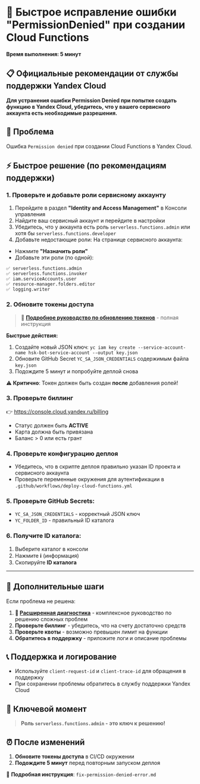 # 🚀 Быстрое исправление ошибки "PermissionDenied" при создании Cloud Functions

**Время выполнения: 5 минут**

## 📋 Официальные рекомендации от службы поддержки Yandex Cloud

**Для устранения ошибки Permission Denied при попытке создать функцию в Yandex Cloud, убедитесь, что у вашего сервисного аккаунта есть необходимые разрешения.**

## 🎯 Проблема
Ошибка `Permission denied` при создании Cloud Functions в Yandex Cloud.

## ⚡ Быстрое решение (по рекомендациям поддержки)

### 1. Проверьте и добавьте роли сервисному аккаунту

1. Перейдите в раздел **"Identity and Access Management"** в Консоли управления
2. Найдите ваш сервисный аккаунт и перейдите в настройки
3. Убедитесь, что у аккаунта есть роль `serverless.functions.admin` или хотя бы `serverless.functions.developer`
4. Добавьте недостающие роли:
На странице сервисного аккаунта:
- Нажмите **"Назначить роли"**
- Добавьте эти роли (по одной):

```
✅ serverless.functions.admin
✅ serverless.functions.invoker  
✅ iam.serviceAccounts.user
✅ resource-manager.folders.editor
✅ logging.writer
```

### 2. Обновите токены доступа

> 📖 **[Подробное руководство по обновлению токенов](./token-update-guide.md)** - полная инструкция

**Быстрые действия:**
1. Создайте новый JSON ключ: `yc iam key create --service-account-name hsk-bot-service-account --output key.json`
2. Обновите GitHub Secret `YC_SA_JSON_CREDENTIALS` содержимым файла `key.json`
3. Подождите 5 минут и попробуйте деплой снова

⚠️ **Критично**: Токен должен быть создан **после** добавления ролей!

### 3. Проверьте биллинг
👉 https://console.cloud.yandex.ru/billing
- Статус должен быть **ACTIVE**
- Карта должна быть привязана
- Баланс > 0 или есть грант

### 4. Проверьте конфигурацию деплоя

- Убедитесь, что в скрипте деплоя правильно указан ID проекта и сервисного аккаунта
- Проверьте переменные окружения для аутентификации в `.github/workflows/deploy-cloud-functions.yml`

### 5. Проверьте GitHub Secrets:
- `YC_SA_JSON_CREDENTIALS` - корректный JSON ключ
- `YC_FOLDER_ID` - правильный ID каталога

### 6. Получите ID каталога:
1. Выберите каталог в консоли
2. Нажмите **ℹ️** (информация)
3. Скопируйте **ID каталога**

---

## 🔧 Дополнительные шаги

Если проблема не решена:

1. **📖 [Расширенная диагностика](./advanced-permission-troubleshooting.md)** - комплексное руководство по решению сложных проблем
2. **Проверьте биллинг** - убедитесь, что на счету достаточно средств
3. **Проверьте квоты** - возможно превышен лимит на функции
4. **Обратитесь в поддержку** - приложите логи и описание проблемы

## 📞 Поддержка и логирование

- Используйте `client-request-id` и `client-trace-id` для обращения в поддержку
- При сохранении проблемы обратитесь в службу поддержки Yandex Cloud

## 🎯 Ключевой момент

> **Роль `serverless.functions.admin` - это ключ к решению!**

## ⏰ После изменений

1. **Обновите токены доступа** в CI/CD окружении
2. **Подождите 5 минут** перед повторным запуском деплоя

📖 **Подробная инструкция**: `fix-permission-denied-error.md`